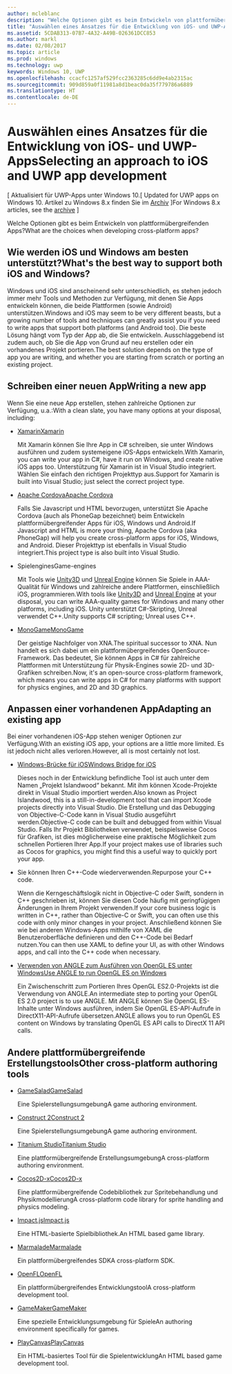 ```yaml
---
author: mcleblanc
description: "Welche Optionen gibt es beim Entwickeln von plattformübergreifenden Apps?"
title: "Auswählen eines Ansatzes für die Entwicklung von iOS- und UWP-Apps"
ms.assetid: 5CDAB313-07B7-4A32-A49B-026361DCC853
ms.author: markl
ms.date: 02/08/2017
ms.topic: article
ms.prod: windows
ms.technology: uwp
keywords: Windows 10, UWP
ms.openlocfilehash: ccacfc1257af529fcc2363285c6dd9e4ab2315ac
ms.sourcegitcommit: 909d859a0f11981a8d1beac0da35f779786a6889
ms.translationtype: HT
ms.contentlocale: de-DE
---
```

# <a name="selecting-an-approach-to-ios-and-uwp-app-development"></a><span data-ttu-id="01dcd-104">Auswählen eines Ansatzes für die Entwicklung von iOS- und UWP-Apps</span><span class="sxs-lookup"><span data-stu-id="01dcd-104">Selecting an approach to iOS and UWP app development</span></span>

<span data-ttu-id="01dcd-105">\[ Aktualisiert für UWP-Apps unter Windows 10.</span><span class="sxs-lookup"><span data-stu-id="01dcd-105">\[ Updated for UWP apps on Windows 10.</span></span> <span data-ttu-id="01dcd-106">Artikel zu Windows 8.x finden Sie im [Archiv](http://go.microsoft.com/fwlink/p/?linkid=619132) \]</span><span class="sxs-lookup"><span data-stu-id="01dcd-106">For Windows 8.x articles, see the [archive](http://go.microsoft.com/fwlink/p/?linkid=619132) \]</span></span>

<span data-ttu-id="01dcd-107">Welche Optionen gibt es beim Entwickeln von plattformübergreifenden Apps?</span><span class="sxs-lookup"><span data-stu-id="01dcd-107">What are the choices when developing cross-platform apps?</span></span>

## <a name="whats-the-best-way-to-support-both-ios-and-windows"></a><span data-ttu-id="01dcd-108">Wie werden iOS und Windows am besten unterstützt?</span><span class="sxs-lookup"><span data-stu-id="01dcd-108">What's the best way to support both iOS and Windows?</span></span>

<span data-ttu-id="01dcd-109">Windows und iOS sind anscheinend sehr unterschiedlich, es stehen jedoch immer mehr Tools und Methoden zur Verfügung, mit denen Sie Apps entwickeln können, die beide Plattformen (sowie Android) unterstützen.</span><span class="sxs-lookup"><span data-stu-id="01dcd-109">Windows and iOS may seem to be very different beasts, but a growing number of tools and techniques can greatly assist you if you need to write apps that support both platforms (and Android too).</span></span> <span data-ttu-id="01dcd-110">Die beste Lösung hängt vom Typ der App ab, die Sie entwickeln. Ausschlaggebend ist zudem auch, ob Sie die App von Grund auf neu erstellen oder ein vorhandenes Projekt portieren.</span><span class="sxs-lookup"><span data-stu-id="01dcd-110">The best solution depends on the type of app you are writing, and whether you are starting from scratch or porting an existing project.</span></span>

## <a name="writing-a-new-app"></a><span data-ttu-id="01dcd-111">Schreiben einer neuen App</span><span class="sxs-lookup"><span data-stu-id="01dcd-111">Writing a new app</span></span>

<span data-ttu-id="01dcd-112">Wenn Sie eine neue App erstellen, stehen zahlreiche Optionen zur Verfügung, u.a.:</span><span class="sxs-lookup"><span data-stu-id="01dcd-112">With a clean slate, you have many options at your disposal, including:</span></span>

-   [<span data-ttu-id="01dcd-113">Xamarin</span><span class="sxs-lookup"><span data-stu-id="01dcd-113">Xamarin</span></span>](http://go.microsoft.com/fwlink/p/?LinkID=320484)

    <span data-ttu-id="01dcd-114">Mit Xamarin können Sie Ihre App in C# schreiben, sie unter Windows ausführen und zudem systemeigene iOS-Apps entwickeln.</span><span class="sxs-lookup"><span data-stu-id="01dcd-114">With Xamarin, you can write your app in C#, have it run on Windows, and create native iOS apps too.</span></span> <span data-ttu-id="01dcd-115">Unterstützung für Xamarin ist in Visual Studio integriert. Wählen Sie einfach den richtigen Projekttyp aus.</span><span class="sxs-lookup"><span data-stu-id="01dcd-115">Support for Xamarin is built into Visual Studio; just select the correct project type.</span></span>

-   [<span data-ttu-id="01dcd-116">Apache Cordova</span><span class="sxs-lookup"><span data-stu-id="01dcd-116">Apache Cordova</span></span>](http://go.microsoft.com/fwlink/p/?LinkID=400439)

    <span data-ttu-id="01dcd-117">Falls Sie Javascript und HTML bevorzugen, unterstützt Sie Apache Cordova (auch als PhoneGap bezeichnet) beim Entwickeln plattformübergreifender Apps für iOS, Windows und Android.</span><span class="sxs-lookup"><span data-stu-id="01dcd-117">If Javascript and HTML is more your thing, Apache Cordova (aka PhoneGap) will help you create cross-platform apps for iOS, Windows, and Android.</span></span> <span data-ttu-id="01dcd-118">Dieser Projekttyp ist ebenfalls in Visual Studio integriert.</span><span class="sxs-lookup"><span data-stu-id="01dcd-118">This project type is also built into Visual Studio.</span></span>

-   <span data-ttu-id="01dcd-119">Spielengines</span><span class="sxs-lookup"><span data-stu-id="01dcd-119">Game-engines</span></span>

    <span data-ttu-id="01dcd-120">Mit Tools wie [Unity3D](http://go.microsoft.com/fwlink/p/?LinkID=320479) und [Unreal Engine](http://go.microsoft.com/fwlink/p/?LinkID=394062) können Sie Spiele in AAA-Qualität für Windows und zahlreiche andere Plattformen, einschließlich iOS, programmieren.</span><span class="sxs-lookup"><span data-stu-id="01dcd-120">With tools like [Unity3D](http://go.microsoft.com/fwlink/p/?LinkID=320479) and [Unreal Engine](http://go.microsoft.com/fwlink/p/?LinkID=394062) at your disposal, you can write AAA-quality games for Windows and many other platforms, including iOS.</span></span> <span data-ttu-id="01dcd-121">Unity unterstützt C#-Skripting, Unreal verwendet C++.</span><span class="sxs-lookup"><span data-stu-id="01dcd-121">Unity supports C# scripting; Unreal uses C++.</span></span>

-   [<span data-ttu-id="01dcd-122">MonoGame</span><span class="sxs-lookup"><span data-stu-id="01dcd-122">MonoGame</span></span>](http://go.microsoft.com/fwlink/p/?LinkID=320483)

    <span data-ttu-id="01dcd-123">Der geistige Nachfolger von XNA.</span><span class="sxs-lookup"><span data-stu-id="01dcd-123">The spiritual successor to XNA.</span></span> <span data-ttu-id="01dcd-124">Nun handelt es sich dabei um ein plattformübergreifendes OpenSource-Framework. Das bedeutet, Sie können Apps in C# für zahlreiche Plattformen mit Unterstützung für Physik-Engines sowie 2D- und 3D-Grafiken schreiben.</span><span class="sxs-lookup"><span data-stu-id="01dcd-124">Now, it's an open-source cross-platform framework, which means you can write apps in C# for many platforms with support for physics engines, and 2D and 3D graphics.</span></span>

## <a name="adapting-an-existing-app"></a><span data-ttu-id="01dcd-125">Anpassen einer vorhandenen App</span><span class="sxs-lookup"><span data-stu-id="01dcd-125">Adapting an existing app</span></span>

<span data-ttu-id="01dcd-126">Bei einer vorhandenen iOS-App stehen weniger Optionen zur Verfügung.</span><span class="sxs-lookup"><span data-stu-id="01dcd-126">With an existing iOS app, your options are a little more limited.</span></span> <span data-ttu-id="01dcd-127">Es ist jedoch nicht alles verloren.</span><span class="sxs-lookup"><span data-stu-id="01dcd-127">However, all is most certainly not lost.</span></span>

-   [<span data-ttu-id="01dcd-128">Windows-Brücke für iOS</span><span class="sxs-lookup"><span data-stu-id="01dcd-128">Windows Bridge for iOS</span></span>](https://go.microsoft.com/fwlink/p/?LinkId=619014)

    <span data-ttu-id="01dcd-129">Dieses noch in der Entwicklung befindliche Tool ist auch unter dem Namen „Projekt Islandwood“ bekannt. Mit ihm können Xcode-Projekte direkt in Visual Studio importiert werden.</span><span class="sxs-lookup"><span data-stu-id="01dcd-129">Also known as Project Islandwood, this is a still-in-development tool that can import Xcode projects directly into Visual Studio.</span></span> <span data-ttu-id="01dcd-130">Die Erstellung und das Debugging von Objective-C-Code kann in Visual Studio ausgeführt werden.</span><span class="sxs-lookup"><span data-stu-id="01dcd-130">Objective-C code can be built and debugged from within Visual Studio.</span></span> <span data-ttu-id="01dcd-131">Falls Ihr Projekt Bibliotheken verwendet, beispielsweise Cocos für Grafiken, ist dies möglicherweise eine praktische Möglichkeit zum schnellen Portieren Ihrer App.</span><span class="sxs-lookup"><span data-stu-id="01dcd-131">If your project makes use of libraries such as Cocos for graphics, you might find this a useful way to quickly port your app.</span></span>

-   <span data-ttu-id="01dcd-132">Sie können Ihren C++-Code wiederverwenden.</span><span class="sxs-lookup"><span data-stu-id="01dcd-132">Repurpose your C++ code.</span></span>

    <span data-ttu-id="01dcd-133">Wenn die Kerngeschäftslogik nicht in Objective-C oder Swift, sondern in C++ geschrieben ist, können Sie diesen Code häufig mit geringfügigen Änderungen in Ihrem Projekt verwenden.</span><span class="sxs-lookup"><span data-stu-id="01dcd-133">If your core business logic is written in C++, rather than Objective-C or Swift, you can often use this code with only minor changes in your project.</span></span> <span data-ttu-id="01dcd-134">Anschließend können Sie wie bei anderen Windows-Apps mithilfe von XAML die Benutzeroberfläche definieren und den C++-Code bei Bedarf nutzen.</span><span class="sxs-lookup"><span data-stu-id="01dcd-134">You can then use XAML to define your UI, as with other Windows apps, and call into the C++ code when necessary.</span></span>

-   [<span data-ttu-id="01dcd-135">Verwenden von ANGLE zum Ausführen von OpenGL ES unter Windows</span><span class="sxs-lookup"><span data-stu-id="01dcd-135">Use ANGLE to run OpenGL ES on Windows</span></span>](http://go.microsoft.com/fwlink/p/?linkid=618387)

    <span data-ttu-id="01dcd-136">Ein Zwischenschritt zum Portieren Ihres OpenGL ES2.0-Projekts ist die Verwendung von ANGLE.</span><span class="sxs-lookup"><span data-stu-id="01dcd-136">An intermediate step to porting your OpenGL ES 2.0 project is to use ANGLE.</span></span> <span data-ttu-id="01dcd-137">Mit ANGLE können Sie OpenGL ES-Inhalte unter Windows ausführen, indem Sie OpenGL ES-API-Aufrufe in DirectX11-API-Aufrufe übersetzen.</span><span class="sxs-lookup"><span data-stu-id="01dcd-137">ANGLE allows you to run OpenGL ES content on Windows by translating OpenGL ES API calls to DirectX 11 API calls.</span></span>

## <a name="other-cross-platform-authoring-tools"></a><span data-ttu-id="01dcd-138">Andere plattformübergreifende Erstellungstools</span><span class="sxs-lookup"><span data-stu-id="01dcd-138">Other cross-platform authoring tools</span></span>

-   [<span data-ttu-id="01dcd-139">GameSalad</span><span class="sxs-lookup"><span data-stu-id="01dcd-139">GameSalad</span></span>](http://go.microsoft.com/fwlink/p/?LinkID=320480)

    <span data-ttu-id="01dcd-140">Eine Spielerstellungsumgebung</span><span class="sxs-lookup"><span data-stu-id="01dcd-140">A game authoring environment.</span></span>

-   [<span data-ttu-id="01dcd-141">Construct 2</span><span class="sxs-lookup"><span data-stu-id="01dcd-141">Construct 2</span></span>]( http://go.microsoft.com/fwlink/p/?LinkID=320481)

    <span data-ttu-id="01dcd-142">Eine Spielerstellungsumgebung</span><span class="sxs-lookup"><span data-stu-id="01dcd-142">A game authoring environment.</span></span>

-   [<span data-ttu-id="01dcd-143">Titanium Studio</span><span class="sxs-lookup"><span data-stu-id="01dcd-143">Titanium Studio</span></span>](http://go.microsoft.com/fwlink/p/?LinkID=320482)

    <span data-ttu-id="01dcd-144">Eine plattformübergreifende Erstellungsumgebung</span><span class="sxs-lookup"><span data-stu-id="01dcd-144">A cross-platform authoring environment.</span></span>

-   [<span data-ttu-id="01dcd-145">Cocos2D-x</span><span class="sxs-lookup"><span data-stu-id="01dcd-145">Cocos2D-x</span></span>](http://go.microsoft.com/fwlink/p/?LinkID=320485)

    <span data-ttu-id="01dcd-146">Eine plattformübergreifende Codebibliothek zur Spritebehandlung und Physikmodellierung</span><span class="sxs-lookup"><span data-stu-id="01dcd-146">A cross-platform code library for sprite handling and physics modeling.</span></span>

-   [<span data-ttu-id="01dcd-147">Impact.js</span><span class="sxs-lookup"><span data-stu-id="01dcd-147">Impact.js</span></span>](http://go.microsoft.com/fwlink/p/?LinkID=320486)

    <span data-ttu-id="01dcd-148">Eine HTML-basierte Spielbibliothek.</span><span class="sxs-lookup"><span data-stu-id="01dcd-148">An HTML based game library.</span></span>

-   [<span data-ttu-id="01dcd-149">Marmalade</span><span class="sxs-lookup"><span data-stu-id="01dcd-149">Marmalade</span></span>](http://go.microsoft.com/fwlink/p/?LinkID=320487)

    <span data-ttu-id="01dcd-150">Ein plattformübergreifendes SDK</span><span class="sxs-lookup"><span data-stu-id="01dcd-150">A cross-platform SDK.</span></span>

-   [<span data-ttu-id="01dcd-151">OpenFL</span><span class="sxs-lookup"><span data-stu-id="01dcd-151">OpenFL</span></span>](http://go.microsoft.com/fwlink/p/?LinkID=320488)

    <span data-ttu-id="01dcd-152">Ein plattformübergreifendes Entwicklungstool</span><span class="sxs-lookup"><span data-stu-id="01dcd-152">A cross-platform development tool.</span></span>

-   [<span data-ttu-id="01dcd-153">GameMaker</span><span class="sxs-lookup"><span data-stu-id="01dcd-153">GameMaker</span></span>](http://go.microsoft.com/fwlink/p/?LinkID=320490)

    <span data-ttu-id="01dcd-154">Eine spezielle Entwicklungsumgebung für Spiele</span><span class="sxs-lookup"><span data-stu-id="01dcd-154">An authoring environment specifically for games.</span></span>

-   [<span data-ttu-id="01dcd-155">PlayCanvas</span><span class="sxs-lookup"><span data-stu-id="01dcd-155">PlayCanvas</span></span>](http://go.microsoft.com/fwlink/p/?LinkID=394061)

    <span data-ttu-id="01dcd-156">Ein HTML-basiertes Tool für die Spielentwicklung</span><span class="sxs-lookup"><span data-stu-id="01dcd-156">An HTML based game development tool.</span></span>


